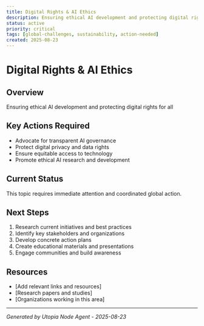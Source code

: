 ```yaml
---
title: Digital Rights & AI Ethics
description: Ensuring ethical AI development and protecting digital rights for all
status: active
priority: critical
tags: [global-challenges, sustainability, action-needed]
created: 2025-08-23
---
```


# Digital Rights & AI Ethics

## Overview
Ensuring ethical AI development and protecting digital rights for all

## Key Actions Required

- Advocate for transparent AI governance
- Protect digital privacy and data rights
- Ensure equitable access to technology
- Promote ethical AI research and development

## Current Status
This topic requires immediate attention and coordinated global action.

## Next Steps
1. Research current initiatives and best practices
2. Identify key stakeholders and organizations
3. Develop concrete action plans
4. Create educational materials and presentations
5. Engage communities and build awareness

## Resources
- [Add relevant links and resources]
- [Research papers and studies]
- [Organizations working in this area]

---
*Generated by Utopia Node Agent - 2025-08-23*
